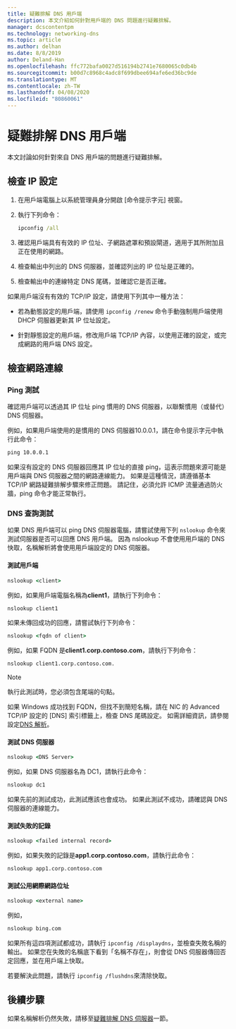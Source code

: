 ```yaml
---
title: 疑難排解 DNS 用戶端
description: 本文介紹如何針對用戶端的 DNS 問題進行疑難排解。
manager: dcscontentpm
ms.technology: networking-dns
ms.topic: article
ms.author: delhan
ms.date: 8/8/2019
author: Deland-Han
ms.openlocfilehash: ffc772bafa0027d516194b2741e7680065c0db4b
ms.sourcegitcommit: b00d7c8968c4adc8f699dbee694afe6ed36bc9de
ms.translationtype: MT
ms.contentlocale: zh-TW
ms.lasthandoff: 04/08/2020
ms.locfileid: "80860061"
---
```

# <a name="troubleshooting-dns-clients"></a>疑難排解 DNS 用戶端

本文討論如何針對來自 DNS 用戶端的問題進行疑難排解。

## <a name="check-ip-configuration"></a>檢查 IP 設定

1. 在用戶端電腦上以系統管理員身分開啟 [命令提示字元] 視窗。

2. 執行下列命令：

   ```cmd
   ipconfig /all
   ```

3. 確認用戶端具有有效的 IP 位址、子網路遮罩和預設閘道，適用于其所附加且正在使用的網路。

4. 檢查輸出中列出的 DNS 伺服器，並確認列出的 IP 位址是正確的。

5. 檢查輸出中的連線特定 DNS 尾碼，並確認它是否正確。

如果用戶端沒有有效的 TCP/IP 設定，請使用下列其中一種方法：

* 若為動態設定的用戶端，請使用 `ipconfig /renew` 命令手動強制用戶端使用 DHCP 伺服器更新其 IP 位址設定。

* 針對靜態設定的用戶端，修改用戶端 TCP/IP 內容，以使用正確的設定，或完成網路的用戶端 DNS 設定。

## <a name="check-network-connection"></a>檢查網路連線

### <a name="ping-test"></a>Ping 測試

確認用戶端可以透過其 IP 位址 ping 慣用的 DNS 伺服器，以聯繫慣用（或替代） DNS 伺服器。

例如，如果用戶端使用的是慣用的 DNS 伺服器10.0.0.1，請在命令提示字元中執行此命令：

```cmd
ping 10.0.0.1
```

如果沒有設定的 DNS 伺服器回應其 IP 位址的直接 ping，這表示問題來源可能是用戶端與 DNS 伺服器之間的網路連線能力。 如果是這種情況，請遵循基本 TCP/IP 網路疑難排解步驟來修正問題。 請記住，必須允許 ICMP 流量通過防火牆，ping 命令才能正常執行。

### <a name="dns-query-tests"></a>DNS 查詢測試

如果 DNS 用戶端可以 ping DNS 伺服器電腦，請嘗試使用下列 `nslookup` 命令來測試伺服器是否可以回應 DNS 用戶端。 因為 nslookup 不會使用用戶端的 DNS 快取，名稱解析將會使用用戶端設定的 DNS 伺服器。

#### <a name="test-a-client"></a>測試用戶端

```cmd
nslookup <client>
```
  
例如，如果用戶端電腦名稱為**client1**，請執行下列命令：
  
```cmd
nslookup client1
```
  
如果未傳回成功的回應，請嘗試執行下列命令：
  
```cmd
nslookup <fqdn of client>
```
  
例如，如果 FQDN 是**client1.corp.contoso.com**，請執行下列命令：

```cmd
nslookup client1.corp.contoso.com.
```

> [!NOTE]
> 執行此測試時，您必須包含尾端的句點。

如果 Windows 成功找到 FQDN，但找不到簡短名稱，請在 NIC 的 Advanced TCP/IP 設定的 [DNS] 索引標籤上，檢查 DNS 尾碼設定。 如需詳細資訊，請參閱設定[DNS 解析](https://docs.microsoft.com/previous-versions/tn-archive/dd163570(v=technet.10)#configuring-dns-resolution)。

#### <a name="test-the-dns-server"></a>測試 DNS 伺服器

```cmd
nslookup <DNS Server>
```

例如，如果 DNS 伺服器名為 DC1，請執行此命令：

```cmd
nslookup dc1
```
如果先前的測試成功，此測試應該也會成功。 如果此測試不成功，請確認與 DNS 伺服器的連線能力。

#### <a name="test-the-failing-record"></a>測試失敗的記錄

```cmd
nslookup <failed internal record>
```

例如，如果失敗的記錄是**app1.corp.contoso.com**，請執行此命令：

```cmd
nslookup app1.corp.contoso.com
```

#### <a name="test-a-public-internet-address"></a>測試公用網際網路位址

```cmd
nslookup <external name>
```

例如， 
```cmd
nslookup bing.com
```

如果所有這四項測試都成功，請執行 `ipconfig /displaydns`，並檢查失敗名稱的輸出。 如果您在失敗的名稱底下看到「名稱不存在」，則會從 DNS 伺服器傳回否定回應，並在用戶端上快取。 

若要解決此問題，請執行 `ipconfig /flushdns`來清除快取。

## <a name="next-step"></a>後續步驟

如果名稱解析仍然失敗，請移至[疑難排解 DNS 伺服器](troubleshoot-dns-server.md)一節。

